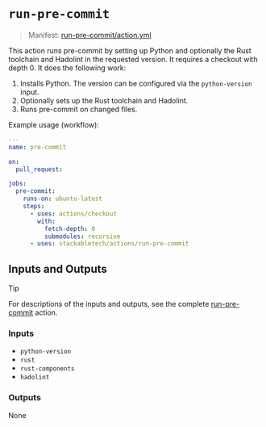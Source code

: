 # `run-pre-commit`

> Manifest: [run-pre-commit/action.yml][run-pre-commit]

This action runs pre-commit by setting up Python and optionally the Rust toolchain and Hadolint in
the requested version. It requires a checkout with depth 0. It does the following work:

1. Installs Python. The version can be configured via the `python-version` input.
2. Optionally sets up the Rust toolchain and Hadolint.
3. Runs pre-commit on changed files.

Example usage (workflow):

```yaml
---
name: pre-commit

on:
  pull_request:

jobs:
  pre-commit:
    runs-on: ubuntu-latest
    steps:
      - uses: actions/checkout
        with:
          fetch-depth: 0
          submodules: recursive
      - uses: stackabletech/actions/run-pre-commit
```

## Inputs and Outputs

> [!TIP]
> For descriptions of the inputs and outputs, see the complete [run-pre-commit] action.

### Inputs

- `python-version`
- `rust`
- `rust-components`
- `hadolint`

### Outputs

None

[run-pre-commit]: ./action.yml
